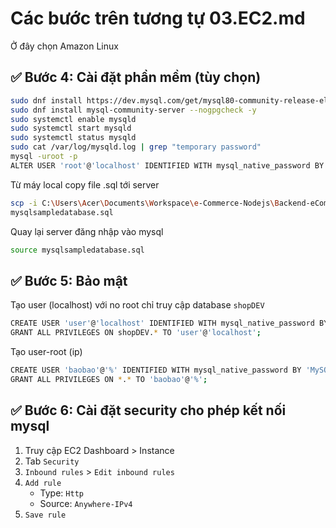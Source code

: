 # Các bước trên tương tự 03.EC2.md 
Ở đây chọn Amazon Linux

## ✅ Bước 4: Cài đặt phần mềm (tùy chọn)
```bash
sudo dnf install https://dev.mysql.com/get/mysql80-community-release-el9-1.noarch.rpm
sudo dnf install mysql-community-server --nogpgcheck -y
sudo systemctl enable mysqld
sudo systemctl start mysqld
sudo systemctl status mysqld
sudo cat /var/log/mysqld.log | grep "temporary password"
mysql -uroot -p
ALTER USER 'root'@'localhost' IDENTIFIED WITH mysql_native_password BY 'MySQL@2025!';
```
Từ máy local copy file .sql tới server
```bash
scp -i C:\Users\Acer\Documents\Workspace\e-Commerce-Nodejs\Backend-eCommerce-NodeJs\src\keys\shopdev-mysql-server-key.pem  mysqlsampledatabase.sql ec2-user@ec2-18-141-180-196.ap-southeast-1.compute.amazonaws.com:~
mysqlsampledatabase.sql   
```
Quay lại server đăng nhập vào mysql 
```bash
source mysqlsampledatabase.sql 
```

## ✅ Bước 5: Bảo mật
Tạo user (localhost) với no root chỉ truy cập database `shopDEV` 
```bash
CREATE USER 'user'@'localhost' IDENTIFIED WITH mysql_native_password BY 'MySQL@user2025!';
GRANT ALL PRIVILEGES ON shopDEV.* TO 'user'@'localhost';
```

Tạo user-root (ip)  
```bash
CREATE USER 'baobao'@'%' IDENTIFIED WITH mysql_native_password BY 'MySQL@user2025!';
GRANT ALL PRIVILEGES ON *.* TO 'baobao'@'%';
```

## ✅ Bước 6: Cài đặt security cho phép kết nối mysql
1. Truy cập EC2 Dashboard > Instance
2. Tab `Security`
3. `Inbound rules` > `Edit inbound rules`
4. `Add rule` 
   - Type: `Http`
   - Source: `Anywhere-IPv4`
5. `Save rule`




